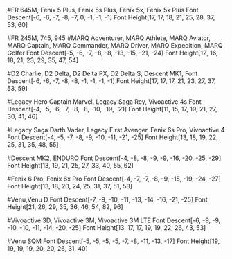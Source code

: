  #FR 645M, Fenix 5 Plus, Fenix 5s Plus, Fenix 5x, Fenix 5x Plus
 Font Descent[-6, -6, -7, -8, -7, 0, -1, -1, -1]
 Font Height[17, 17, 18, 21, 25, 28, 37, 53, 60]
 
 #FR 245M, 745, 945
 #MARQ Adventurer, MARQ Athlete, MARQ Aviator, MARQ Captain, MARQ Commander, MARQ Driver, MARQ Expedition, MARQ Golfer
 Font Descent[-5, -6, -7, -8, -8, -13, -15, -21, -24]
 Font Height[12, 16, 18, 21, 23, 29, 35, 47, 54]
 
 #D2 Charlie, D2 Delta, D2 Delta PX, D2 Delta S, Descent MK1,
 Font Descent[-6, -6, -7, -8, -8, -1, -1, -1, -1]
 Font Height[17, 17, 17, 21, 23, 27, 37, 53, 59]
 
 #Legacy Hero Captain Marvel, Legacy Saga Rey, Vivoactive 4s
 Font Descent[-4, -5, -6, -7, -8, -8, -10, -19, -21]
 Font Height[11, 15, 17, 19, 21, 27, 30, 41, 46]

 #Legacy Saga Darth Vader, Legacy First Avenger, Fenix 6s Pro, Vivoactive 4
 Font Descent[-4, -5, -7, -8, -9, -10, -11, -21, -25]
 Font Height[13, 18, 19, 22, 25, 31, 35, 48, 55]
 
 #Descent MK2, ENDURO
 Font Descent[-4, -8, -8, -9, -9, -16, -20, -25, -29]
 Font Height[13, 19, 21, 25, 27, 33, 40, 55, 62]
 
 #Fenix 6 Pro, Fenix 6x Pro
 Font Descent[-4, -7, -7, -8, -9, -15, -19, -24, -27]
 Font Height[13, 18, 20, 24, 25, 31, 37, 51, 58]
 
 #Venu,Venu D
 Font Descent[-7, -9, -10, -11, -13, -14, -16, -21, -25]
 Font Height[21, 26, 29, 35, 36, 46, 54, 82, 96]
 
 #Vivoactive 3D, Vivoactive 3M, Vivoactive 3M LTE
 Font Descent[-6, -9, -9, -10, -10, -11, -14, -20, -25]
 Font Height[13, 17, 17, 19, 19, 22, 26, 43, 53]
 
 #Venu SQM
 Font Descent[-5, -5, -5, -5, -7, -8, -11, -13, -17]
 Font Height[19, 19, 19, 19, 20, 20, 26, 31, 40]
 